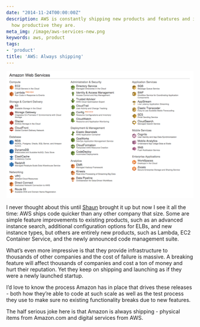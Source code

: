 ```yaml
---
date: "2014-11-24T00:00:00Z"
description: AWS is constantly shipping new products and features and it's incredible
  how productive they are.
meta_img: /image/aws-services-new.png
keywords: aws, product
tags:
- 'product'
title: 'AWS: Always shipping'
---
```


<div class="thumbnail">
  <img src="/image/aws-services-new.png" alt="AWS services" data-width="1027" data-height="694" data-layout="responsive" />
</div>

I never thought about this until [Shaun](https://twitter.com/szach) brought it up but now I see it all the time: AWS ships code quicker than any other company that size. Some are simple feature improvements to existing products, such as an advanced instance search, additional configuration options for ELBs, and new instance types, but others are entirely new products, such as Lambda, EC2 Container Service, and the newly announced code management suite.

What’s even more impressive is that they provide infrastructure to thousands of other companies and the cost of failure is massive. A breaking feature will affect thousands of companies and cost a ton of money and hurt their reputation. Yet they keep on shipping and launching as if they were a newly launched startup.

I’d love to know the process Amazon has in place that drives these releases - both how they’re able to code at such scale as well as the test process they use to make sure no existing functionality breaks due to new features.

The half serious joke here is that Amazon is always shipping - physical items from Amazon.com and digital services from AWS.
